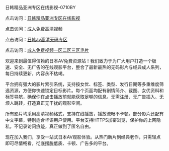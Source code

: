 日韩精品亚洲专区在线影视-0710BY

点击访问：<a href="https://heiliaoow5kzm.pages.dev">日韩精品亚洲专区在线影视</a>

点击访问：<a href="https://heiliao2dmwwy.pages.dev">成人免费高清视频</a>

点击访问：<a href="https://heiliaoll4qsx.pages.dev">日韩av高清无码专区</a>

点击访问：<a href="https://heiliaowzu4ur.pages.dev">成人免费视频一区二区三区毛片</a>



欢迎来到最值得信赖的日本AV免费资源站！我们致力于为广大用户打造一个极速、安全、无广告的在线观影平台，整合了最新最热的无码影片与经典成人系列，每日持续更新，内容永不枯竭。

平台拥有强大的影片索引系统，支持按女优、标签、类型、发行日期等多重维度筛选资源，方便你快速锁定目标影片。每个页面均配有剧情简介、截图、女优资料和标签导航，确保你在点击播放前就能获取足够的信息。无需注册、无广告插入、无烦人跳转，打造真正无干扰的观影空间。

所有影片均采用高清视频格式，支持在线播放，播放流畅不卡顿。部分影片还配有中文字幕，特别适合华语用户使用。平台支持HTTPS加密浏览，保护你的上网隐私，不记录访问痕迹，真正做到了匿名自由。

现在加入我们，享受一站式日本AV观影体验。从热门新片到经典老作，只需轻点即可尽情畅看，彻底摆脱低质、卡顿、广告多的平台。

<span style="display:none;">[Canonical link]( https://github.com/ribenz121/1582148 )</span>

